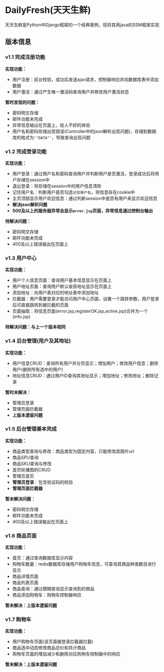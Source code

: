 # DailyFresh(天天生鲜)
天天生鲜是Python中Django框架的一个经典案例，现将其用java的SSM框架实现

## 版本信息

### v1.1 完成注册功能  
**实现功能：**
- 用户注册：前台校验，成功后发送ajax请求，控制器响应并向数据库表中添加数据
- 用户激活：通过产生唯一激活码查询用户并修改用户激活状态

**暂时发现的问题：**
- 密码明文存储
- 邮件功能未完成
- 异常信息输出在页面上，给人不好的体验
- 用户名和密码存储出现错误(Controller中的json解析出现问题)，存储到数据库的格式为`'"DATA"'`，导致查询出现问题

### v1.2 完成登录功能
**实现功能：**
- 用户登录：通过用户名和密码查询用户并判断用户是否激活，登录成功后将用户存储在session中
- 退出登录：将存储在session中的用户信息清除
- 记住用户名：判断用户是否勾选`记住用户名`，将信息存在cookie中
- 主页顶部显示用户欢迎信息：通过判断session中是否有用户来显示欢迎信息
- **解决json解析问题**
- **500及以上的服务器异常会显示`error.jsp`页面，异常信息通过控制台输出**

**待解决问题：**
- 密码明文存储
- 邮件功能未完成
- 400及以上错误输出在页面上

### v1.3 用户中心
**实现功能：**
- 用户个人信息页面：查询用户基本信息显示在页面上
- 用户地址页面：查询用户默认收获地址显示在页面上
- 添加地址：向用户表对应的地址表中添加地址
- 拦截器：用户需要登录才能访问用户中心页面，设置一个跳转参数，用户登录后可直接跳转到被拦截的页面
- 页面抽取：将信息页面(error.jsp,registerOK.jsp,active.jsp)合并为一个(info.jsp)

**待解决问题：与上一个版本相同**

### v1.4 后台管理(用户及其地址)
**实现功能：**
- 用户信息CRUD：查询所有用户并分页显示；增加用户；修改用户信息；删除用户(删除所有选中的用户)
- 地址信息CRUD：通过用户ID查询其地址显示；增加地址；修改地址；删除记录

**暂时未解决：**
- 管理员登录
- 管理页面拦截器
- **上版本遗留问题**

### v1.5 后台管理基本完成
**实现功能：**
- 商品类型查询与修改：商品类型为固定内容，只能修改其图片url
- 商品SPU查询
- 商品SKU查询与修改
- 首页轮播图的CRUD
- 管理员首页
- **管理员登录**：包含验证码的校验
- **管理页面拦截器**

**暂未解决问题：**
- 密码明文存储
- 邮件功能未完成
- 400及以上错误输出在页面上

### v1.6 商品页面
**实现功能：**
- 首页：通过查询数据库显示内容
- 购物车数量：redis数据库存储用户购物车信息，可查询其商品种类数目进行显示
- 商品详情页面
- 商品列表页面
- 商品查询：通过模糊查询显示查询到的商品
- 商品添加购物车：购物车控制器响应

**暂未解决：上版本遗留问题**

### v1.7 购物车
**实现功能：**
- 用户购物车页面(该页面被登录拦截器拦截)
- 商品选中动态修改商品总价和共计商品
- 购物车页面的增加减少和删除对应购物车控制器中的响应

**暂未解决：上版本遗留问题**
